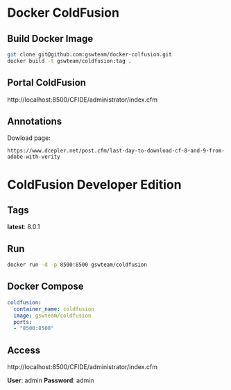# Docker ColdFusion

## Build Docker Image
```sh
git clone git@github.com:gswteam/docker-colfusion.git
docker build -t gswteam/coldfusion:tag .
```

## Portal ColdFusion
http://localhost:8500/CFIDE/administrator/index.cfm


## Annotations
Dowload page:

`https://www.dcepler.net/post.cfm/last-day-to-download-cf-8-and-9-from-adobe-with-verity`















# ColdFusion Developer Edition

## Tags
**latest**: 8.0.1

## Run
```sh
docker run -d -p 8500:8500 gswteam/coldfusion
```

## Docker Compose
```yaml
coldfusion:
  container_name: coldfusion
  image: gswteam/coldfusion
  ports:
  - "8500:8500"
```

## Access
http://localhost:8500/CFIDE/administrator/index.cfm

**User**: admin
**Password**: admin
